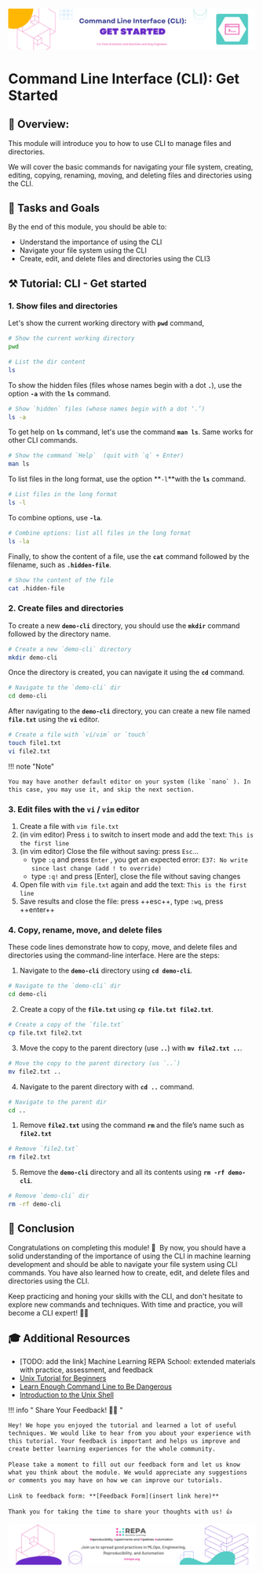 ![Untitled](static/banner.png)
<!-- 1-cli-get-started -->

# Command Line Interface (CLI): Get Started

## 👀 **Overview:**

This module will introduce you to how to use CLI to manage files and directories. 

We will cover the basic commands for navigating your file system, creating, editing, copying, renaming, moving, and deleting files and directories using the CLI.

## 🎯 **Tasks and Goals**

By the end of this module, you should be able to:

- Understand the importance of using the CLI
- Navigate your file system using the CLI
- Create, edit, and delete files and directories using the CLI3

## ⚒️ **Tutorial: CLI - Get started**

### **1. Show files and directories**

Let's show the current working directory with **`pwd`** command, 

``` bash
# Show the current working directory 
pwd
```

``` bash
# List the dir content 
ls
```

To show the hidden files (files whose names begin with a dot **`.`**), use the option **`-a`** with the **`ls`** command. 

```bash
# Show `hidden` files (whose names begin with a dot ‘.’)
ls -a 
```

To get help on **`ls`** command, let's use the command **`man ls`**. Same works for other CLI commands. 

``` bash
# Show the command `Help`  (quit with `q` + Enter)
man ls
```

To list files in the long format, use the option **`-l`**with the **`ls`** command. 

```bash
# List files in the long format
ls -l 
```

To combine options, use **`-la`**. 

```bash
# Combine options: list all files in the long format 
ls -la 
```

Finally, to show the content of a file, use the **`cat`** command followed by the filename, such as **`.hidden-file`**.

```bash
# Show the content of the file
cat .hidden-file
```

### **2. Create files and directories**

To create a new **`demo-cli`** directory, you should use the **`mkdir`** command followed by the directory name. 

```bash
# Create a new `demo-cli` directory 
mkdir demo-cli
```

Once the directory is created, you can navigate it using the **`cd`** command. 

```bash
# Navigate to the `demo-cli` dir
cd demo-cli
```

After navigating to the **`demo-cli`** directory, you can create a new file named **`file.txt`** using the **`vi`** editor. 

```bash
# Create a file with `vi/vim` or `touch` 
touch file1.txt
vi file2.txt
```

!!! note "Note"

    You may have another default editor on your system (like `nano` ). In this case, you may use it, and skip the next section.



### 3. **Edit files with the `vi` / `vim` editor**

1. Create a file with `vim file.txt`
2. (in vim editor) Press `i` to switch to insert mode and add the text:
`This is the first line`
3. (in vim editor) Close the file without saving: press `Esc`...
    - type `:q` and press `Enter` , you get an expected error:
    `E37: No write since last change (add ! to override)`
    - type `:q!` and press [Enter], close the file without saving changes
4. Open file with `vim file.txt` again and add the text:
`This is the first line`
5. Save results and close the file: press ++esc++, type `:wq`, press ++enter++


### 4. **Copy, rename, move, and delete files**

These code lines demonstrate how to copy, move, and delete files and directories using the command-line interface. Here are the steps:

1. Navigate to the **`demo-cli`** directory using **`cd demo-cli`**.

``` bash
# Navigate to the `demo-cli` dir
cd demo-cli
```

2. Create a copy of the **`file.txt`** using **`cp file.txt file2.txt`**.

``` bash
# Create a copy of the `file.txt` 
cp file.txt file2.txt
```

3. Move the copy to the parent directory (use **`..`**) with **`mv file2.txt ..`**.

```bash
# Move the copy to the parent directory (us `..`)
mv file2.txt ..
```

4. Navigate to the parent directory with **`cd ..`** command.

```bash
# Navigate to the parent dir
cd .. 
```

1. Remove **`file2.txt`** using the command **`rm`** and the file’s name such as **`file2.txt`**

```bash
# Remove `file2.txt` 
rm file2.txt
```

5. Remove the **`demo-cli`** directory and all its contents using **`rm -rf demo-cli`**.

```bash
# Remove `demo-cli` dir
rm -rf demo-cli
```

## 🏁 **Conclusion**

Congratulations on completing this module! 🥳 
By now, you should have a solid understanding of the importance of using the CLI in machine learning development and should be able to navigate your file system using CLI commands. You have also learned how to create, edit, and delete files and directories using the CLI.

Keep practicing and honing your skills with the CLI, and don't hesitate to explore new commands and techniques. With time and practice, you will become a CLI expert! 🙌🏻

## 🎓 **Additional Resources**

- [TODO: add the link] Machine Learning REPA School: extended materials with practice, assessment, and feedback 
- [Unix Tutorial for Beginners](https://www.ee.surrey.ac.uk/Teaching/Unix/)
- [Learn Enough Command Line to Be Dangerous](https://www.learnenough.com/command-line-tutorial)
- [Introduction to the Unix Shell](https://swcarpentry.github.io/shell-novice/)

!!! info " Share Your Feedback! 🙏🏻 "

    Hey! We hope you enjoyed the tutorial and learned a lot of useful techniques. We would like to hear from you about your experience with this tutorial. Your feedback is important and helps us improve and create better learning experiences for the whole community. 

    Please take a moment to fill out our feedback form and let us know what you think about the module. We would appreciate any suggestions or comments you may have on how we can improve our tutorials.

    Link to feedback form: **[Feedback Form](insert link here)**

    Thank you for taking the time to share your thoughts with us! 👍

![Untitled](static/footer.png)